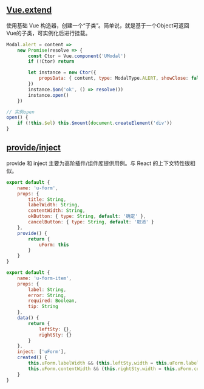 ## [Vue.extend](https://cn.vuejs.org/v2/api/index.html#Vue-extend)

使用基础 Vue 构造器，创建一个“子类”。简单说，就是基于一个Object可返回Vue的子类，可实例化后进行挂载。

``` js
Modal.alert = content =>
    new Promise(resolve => {
        const Ctor = Vue.component('UModal')
        if (!Ctor) return

        let instance = new Ctor({
            propsData: { content, type: ModalType.ALERT, showClose: false, cancelButton: '' }
        })
        instance.$on('ok', () => resolve())
        instance.open()
    })

// 实例open
open() {
    if (!this.$el) this.$mount(document.createElement('div'))
}
```

## [provide/inject](https://cn.vuejs.org/v2/api/#provide-inject)

provide 和 inject 主要为高阶插件/组件库提供用例。与 React 的上下文特性很相似。

``` js
export default {
    name: 'u-form',
    props: {
        title: String,
        labelWidth: String,
        contentWidth: String,
        okButton: { type: String, default: '确定' },
        cancelButton: { type: String, default: '取消' }
    },
    provide() {
        return {
            uForm: this
        }
    }
}
```

``` js
export default {
    name: 'u-form-item',
    props: {
        label: String,
        error: String,
        required: Boolean,
        tip: String
    },
    data() {
        return {
            leftSty: {},
            rightSty: {}
        }
    },
    inject: ['uForm'],
    created() {
        this.uForm.labelWidth && (this.leftSty.width = this.uForm.labelWidth)
        this.uForm.contentWidth && (this.rightSty.width = this.uForm.contentWidth)
    }
}
```